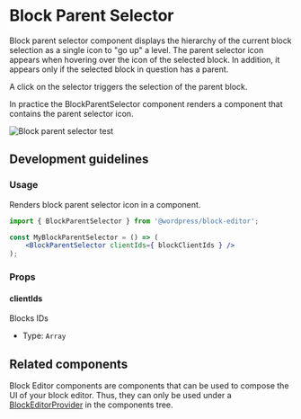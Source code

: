 # Block Parent Selector

Block parent selector component displays the hierarchy of the current block selection as a single icon to "go up" a level. The parent selector icon appears when hovering over the icon of the selected block. In addition, it appears only if the selected block in question has a parent.

A click on the selector triggers the selection of the parent block.

In practice the BlockParentSelector component renders a <ToolbarButton /> component that contains the parent selector icon.

![Block parent selector test](https://make.wordpress.org/core/files/2020/09/block-parent-selector-test.gif)

## Development guidelines

### Usage

Renders block parent selector icon in a <ToolbarButton /> component.

```jsx
import { BlockParentSelector } from '@wordpress/block-editor';

const MyBlockParentSelector = () => (
	<BlockParentSelector clientIds={ blockClientIds } />
);
```

### Props

#### clientIds

Blocks IDs

-   Type: `Array`

## Related components

Block Editor components are components that can be used to compose the UI of your block editor. Thus, they can only be used under a [BlockEditorProvider](https://github.com/WordPress/gutenberg/blob/HEAD/packages/block-editor/src/components/provider/README.md) in the components tree.
